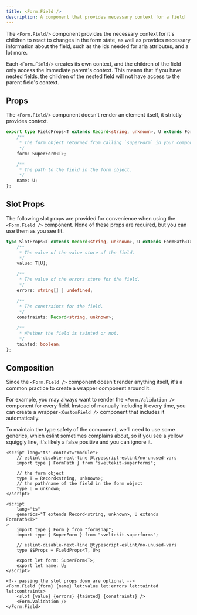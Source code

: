```yaml
---
title: <Form.Field />
description: A component that provides necessary context for a field
---
```


The `<Form.Field/>` component provides the necessary context for it's children to react
to changes in the form state, as well as provides necessary information about the field,
such as the ids needed for aria attributes, and a lot more.

Each `<Form.Field/>` creates its own context, and the children of the field only access
the immediate parent's context. This means that if you have nested fields, the children
of the nested field will not have access to the parent field's context.

## Props

The `<Form.Field/>` component doesn't render an element itself, it strictly provides context.

```ts
export type FieldProps<T extends Record<string, unknown>, U extends FormPath<T>> = {
	/**
	 * The form object returned from calling `superForm` in your component.
	 */
	form: SuperForm<T>;

	/**
	 * The path to the field in the form object.
	 */
	name: U;
};
```

## Slot Props

The following slot props are provided for convenience when using the `<Form.Field />` component. None of these props are required, but you can use them as you see fit.

```ts
type SlotProps<T extends Record<string, unknown>, U extends FormPath<T>> = {
	/**
	 * The value of the value store of the field.
	 */
	value: T[U];

	/**
	 * The value of the errors store for the field.
	 */
	errors: string[] | undefined;

	/**
	 * The constraints for the field.
	 */
	constraints: Record<string, unknown>;

	/**
	 * Whether the field is tainted or not.
	 */
	tainted: boolean;
};
```

## Composition

Since the `<Form.Field />` component doesn't render anything itself, it's a common practice to create a wrapper component around it.

For example, you may always want to render the `<Form.Validation />` component for every field. Instead of manually including it every time, you can create a wrapper `<CustomField />` component that includes it automatically.

To maintain the type safety of the component, we'll need to use some generics, which eslint sometimes complains about, so if you see a yellow squiggly line, it's likely a false positive and you can ignore it.

```svelte title="CustomField.svelte"
<script lang="ts" context="module">
	// eslint-disable-next-line @typescript-eslint/no-unused-vars
	import type { FormPath } from "sveltekit-superforms";

	// the form object
	type T = Record<string, unknown>;
	// the path/name of the field in the form object
	type U = unknown;
</script>

<script
	lang="ts"
	generics="T extends Record<string, unknown>, U extends FormPath<T>"
>
	import type { Form } from "formsnap";
	import type { SuperForm } from "sveltekit-superforms";

	// eslint-disable-next-line @typescript-eslint/no-unused-vars
	type $$Props = FieldProps<T, U>;

	export let form: SuperForm<T>;
	export let name: U;
</script>

<!-- passing the slot props down are optional -->
<Form.Field {form} {name} let:value let:errors let:tainted let:contraints>
	<slot {value} {errors} {tainted} {constraints} />
	<Form.Validation />
</Form.Field>
```
